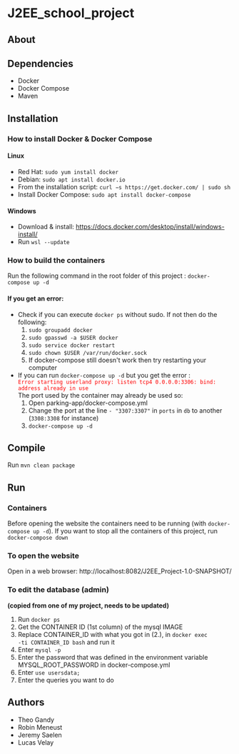# J2EE_school_project

## About


## Dependencies

- Docker
- Docker Compose
- Maven

## Installation

### How to install Docker & Docker Compose

#### Linux

- Red Hat: `sudo yum install docker `
- Debian: `sudo apt install docker.io`
- From the installation script: `curl −s https://get.docker.com/ | sudo sh`
- Install Docker Compose: `sudo apt install docker-compose`

#### Windows

- Download & install: https://docs.docker.com/desktop/install/windows-install/
- Run `wsl --update`

### How to build the containers


Run the following command in the root folder of this project : `docker-compose up -d`



#### If you get an error:

<ul> 
	<li>
		Check if you can execute <code>docker ps</code> without sudo. If not then do the following:
		<ol>
			<li><code>sudo groupadd docker</code></li>
			<li><code>sudo gpasswd -a $USER docker</code></li>
			<li><code>sudo service docker restart</code></li>
			<li><code>sudo chown $USER /var/run/docker.sock</code></li>
			<li>If docker-compose still doesn't work then try restarting your computer</li>
		</ol>
	</li>
	<li>
		If you can run <code>docker-compose up -d</code> but you get the error :<br>
		<code style="color:red">Error starting userland proxy: listen tcp4 0.0.0.0:3306: bind: address already in use</code><br>
		The port used by the container may already be used so:
		<ol>
			<li>Open parking-app/docker-compose.yml</li>
			<li>
				Change the port at the line <code>- "3307:3307"</code> in <code>ports</code> in <code>db</code> to another (<code>3308:3308</code> for instance)
			</li>
			<li>
				<code>docker-compose up -d</code>
			</li>
		</ol>
	</li>
</ul>


## Compile

Run `mvn clean package`

## Run

### Containers

Before opening the website the containers need to be running (with `docker-compose up -d`).
If you want to stop all the containers of this project, run `docker-compose down`

### To open the website

Open in a web browser: http://localhost:8082/J2EE_Project-1.0-SNAPSHOT/

### To edit the database (admin)

**(copied from one of my project, needs to be updated)**

1. Run <code>docker ps</code>
2. Get the CONTAINER ID (1st column) of the mysql IMAGE
3. Replace CONTAINER_ID with what you got in (2.), in <code>docker exec -ti CONTAINER_ID bash</code> and run it
4. Enter <code>mysql -p</code>
6. Enter the password that was defined in the environment variable MYSQL_ROOT_PASSWORD in docker-compose.yml
7. Enter <code>use usersdata;</code>
8. Enter the queries you want to do

## Authors

- Theo Gandy
- Robin Meneust
- Jeremy Saelen
- Lucas Velay
